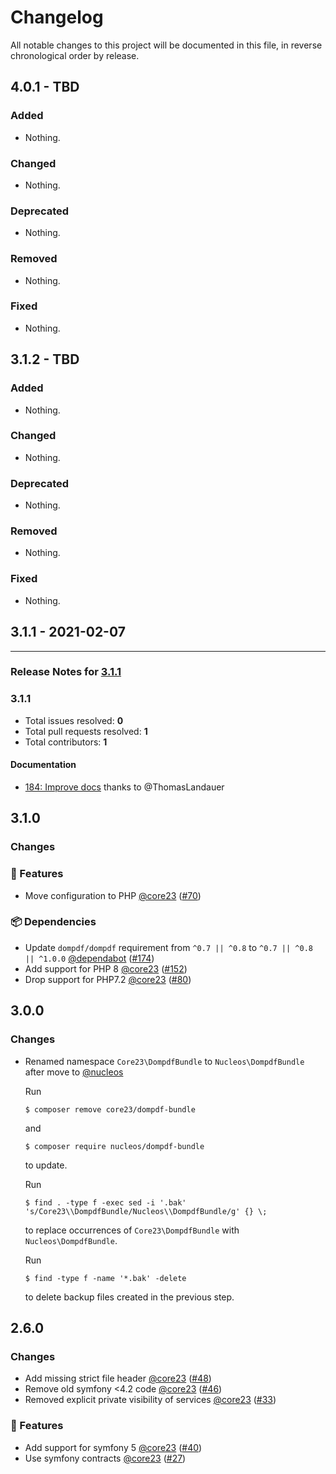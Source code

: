 # Changelog

All notable changes to this project will be documented in this file, in reverse chronological order by release.

## 4.0.1 - TBD

### Added

- Nothing.

### Changed

- Nothing.

### Deprecated

- Nothing.

### Removed

- Nothing.

### Fixed

- Nothing.

## 3.1.2 - TBD

### Added

- Nothing.

### Changed

- Nothing.

### Deprecated

- Nothing.

### Removed

- Nothing.

### Fixed

- Nothing.

## 3.1.1 - 2021-02-07


-----

### Release Notes for [3.1.1](https://github.com/nucleos/NucleosDompdfBundle/milestone/1)



### 3.1.1

- Total issues resolved: **0**
- Total pull requests resolved: **1**
- Total contributors: **1**

#### Documentation

 - [184: Improve docs](https://github.com/nucleos/NucleosDompdfBundle/pull/184) thanks to @ThomasLandauer

## 3.1.0

### Changes

### 🚀 Features

- Move configuration to PHP [@core23] ([#70])

### 📦 Dependencies

- Update `dompdf/dompdf` requirement from `^0.7 || ^0.8` to `^0.7 || ^0.8 || ^1.0.0` [@dependabot] ([#174])
- Add support for PHP 8 [@core23] ([#152])
- Drop support for PHP7.2 [@core23] ([#80])

## 3.0.0

### Changes

* Renamed namespace `Core23\DompdfBundle` to `Nucleos\DompdfBundle` after move to [@nucleos]

  Run

  ```
  $ composer remove core23/dompdf-bundle
  ```

  and

  ```
  $ composer require nucleos/dompdf-bundle
  ```

  to update.

  Run

  ```
  $ find . -type f -exec sed -i '.bak' 's/Core23\\DompdfBundle/Nucleos\\DompdfBundle/g' {} \;
  ```

  to replace occurrences of `Core23\DompdfBundle` with `Nucleos\DompdfBundle`.

  Run

  ```
  $ find -type f -name '*.bak' -delete
  ```

  to delete backup files created in the previous step.

## 2.6.0

### Changes

- Add missing strict file header [@core23] ([#48])
- Remove old symfony <4.2 code [@core23] ([#46])
- Removed explicit private visibility of services [@core23] ([#33])

### 🚀 Features

- Add support for symfony 5 [@core23] ([#40])
- Use symfony contracts [@core23] ([#27])

[#48]: https://github.com/nucleos/NucleosDompdfBundle/pull/48
[#46]: https://github.com/nucleos/NucleosDompdfBundle/pull/46
[#40]: https://github.com/nucleos/NucleosDompdfBundle/pull/40
[#33]: https://github.com/nucleos/NucleosDompdfBundle/pull/33
[#27]: https://github.com/nucleos/NucleosDompdfBundle/pull/27
[@nucleos]: https://github.com/nucleos
[@core23]: https://github.com/core23
[#174]: https://github.com/nucleos/NucleosDompdfBundle/pull/174
[#152]: https://github.com/nucleos/NucleosDompdfBundle/pull/152
[#80]: https://github.com/nucleos/NucleosDompdfBundle/pull/80
[#70]: https://github.com/nucleos/NucleosDompdfBundle/pull/70
[@dependabot]: https://github.com/dependabot

